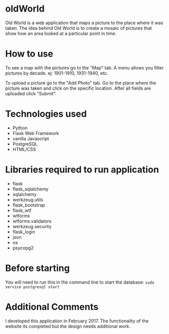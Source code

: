 # oldWorld

Old World is a web application that maps a picture to the place where it was taken. The idea behind Old World is to create a mosaic of pictures that show how an area looked at a particular point in time. 

# How to use
To see a map with the pictures go to the "Map" tab. A menu allows you filter pictures by decade. ej: 1901-1910, 1931-1940, etc.

To upload a picture go to the "Add Photo" tab. Go to the place where the picture was taken and click on the specific location. After all fields are uploaded click "Submit".

# Technologies used
- Python
- Flask Web Framework
- vanilla Javascript
- PostgreSQL
- HTML/CSS

# Libraries required to run application
- flask
- flask_sqlalchemy
- sqlalchemy
- werkzeug.utils
- flask_bootstrap
- flask_wtf
- wtforms
- wtforms.validators
- werkzeug.security
- flask_login
- json
- os
- psycopg2

# Before starting
You will need to run this in the command line to start the database:
```sudo service postgresql start```

# Additional Comments
I developed this application in February 2017. The functionality of the website its completed but the design needs additional work.
